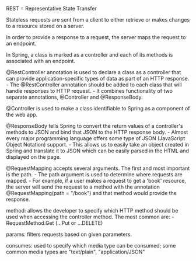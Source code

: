 REST = Representative State Transfer

Stateless requests are sent from a client to either retrieve or makes changes to a resource stored on a server.

In order to provide a response to a request, the server maps the request to an endpoint.

In Spring, a class is marked as a controller and each of its methods is associated with an endpoint.

@RestController annotation is used to declare a class as a controller that can provide application-specific types of data as part of an HTTP response.
    - The @RestController annotation should be added to each class that will handle responses to HTTP request. 
    - It combines functionality of two separate annotations, @Controller and @ResponseBody.

@Controller is used to make a class identifiable to Spring as a component of the web app.

@ResponseBody tells Spring to convert the return values of a controller's methods to JSON and bind that JSON to the HTTP response body.
    - Almost every major programming language offers some type of JSON (JavaScript Object Notation) support.
    - This allows us to easily take an object created in Spring and translate it to JSON which can be easily parsed in the HTML and displayed on the page.

@RequestMapping accepts several arguments. The first and most important is the path.
    - The path argument is used to determine where requests are mapped.
    - For example, if a user makes a request to get a 'book' resource, the server will send the request to a method with the annotation @RequestMapping(path = "/book") and that method would provide the response.

method: allows the developer to specify which HTTP method should be used when accessing the controller method. The most common are:
    - RequestMethod.Get (...Put or ...DELETE)

params: filters requests based on given parameters.

consumes: used to specify which media type can be consumed; some common media types are "text/plain", "application/JSON"
